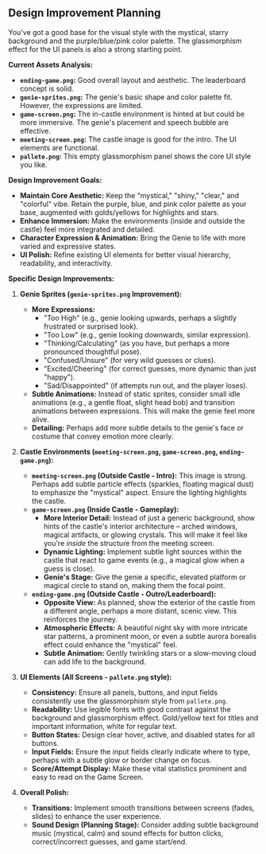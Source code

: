 
## Design Improvement Planning

You've got a good base for the visual style with the mystical, starry background and the purple/blue/pink color palette. The glassmorphism effect for the UI panels is also a strong starting point.

**Current Assets Analysis:**

* **`ending-game.png`:** Good overall layout and aesthetic. The leaderboard concept is solid.
* **`genie-sprites.png`:** The genie's basic shape and color palette fit. However, the expressions are limited.
* **`game-screen.png`:** The in-castle environment is hinted at but could be more immersive. The genie's placement and speech bubble are effective.
* **`meeting-screen.png`:** The castle image is good for the intro. The UI elements are functional.
* **`pallete.png`:** This empty glassmorphism panel shows the core UI style you like.

**Design Improvement Goals:**

* **Maintain Core Aesthetic:** Keep the "mystical," "shiny," "clear," and "colorful" vibe. Retain the purple, blue, and pink color palette as your base, augmented with golds/yellows for highlights and stars.
* **Enhance Immersion:** Make the environments (inside and outside the castle) feel more integrated and detailed.
* **Character Expression & Animation:** Bring the Genie to life with more varied and expressive states.
* **UI Polish:** Refine existing UI elements for better visual hierarchy, readability, and interactivity.

**Specific Design Improvements:**

1.  **Genie Sprites (`genie-sprites.png` Improvement):**
    * **More Expressions:**
        * "Too High" (e.g., genie looking upwards, perhaps a slightly frustrated or surprised look).
        * "Too Low" (e.g., genie looking downwards, similar expression).
        * "Thinking/Calculating" (as you have, but perhaps a more pronounced thoughtful pose).
        * "Confused/Unsure" (for very wild guesses or clues).
        * "Excited/Cheering" (for correct guesses, more dynamic than just "happy").
        * "Sad/Disappointed" (if attempts run out, and the player loses).
    * **Subtle Animations:** Instead of static sprites, consider small idle animations (e.g., a gentle float, slight head bob) and transition animations between expressions. This will make the genie feel more alive.
    * **Detailing:** Perhaps add more subtle details to the genie's face or costume that convey emotion more clearly.

2.  **Castle Environments (`meeting-screen.png`, `game-screen.png`, `ending-game.png`):**
    * **`meeting-screen.png` (Outside Castle - Intro):** This image is strong. Perhaps add subtle particle effects (sparkles, floating magical dust) to emphasize the "mystical" aspect. Ensure the lighting highlights the castle.
    * **`game-screen.png` (Inside Castle - Gameplay):**
        * **More Interior Detail:** Instead of just a generic background, show hints of the castle's interior architecture – arched windows, magical artifacts, or glowing crystals. This will make it feel like you're *inside* the structure from the meeting screen.
        * **Dynamic Lighting:** Implement subtle light sources within the castle that react to game events (e.g., a magical glow when a guess is close).
        * **Genie's Stage:** Give the genie a specific, elevated platform or magical circle to stand on, making them the focal point.
    * **`ending-game.png` (Outside Castle - Outro/Leaderboard):**
        * **Opposite View:** As planned, show the exterior of the castle from a different angle, perhaps a more distant, scenic view. This reinforces the journey.
        * **Atmospheric Effects:** A beautiful night sky with more intricate star patterns, a prominent moon, or even a subtle aurora borealis effect could enhance the "mystical" feel.
        * **Subtle Animation:** Gently twinkling stars or a slow-moving cloud can add life to the background.

3.  **UI Elements (All Screens - `pallete.png` style):**
    * **Consistency:** Ensure all panels, buttons, and input fields consistently use the glassmorphism style from `pallete.png`.
    * **Readability:** Use legible fonts with good contrast against the background and glassmorphism effect. Gold/yellow text for titles and important information, white for regular text.
    * **Button States:** Design clear hover, active, and disabled states for all buttons.
    * **Input Fields:** Ensure the input fields clearly indicate where to type, perhaps with a subtle glow or border change on focus.
    * **Score/Attempt Display:** Make these vital statistics prominent and easy to read on the Game Screen.

4.  **Overall Polish:**
    * **Transitions:** Implement smooth transitions between screens (fades, slides) to enhance the user experience.
    * **Sound Design (Planning Stage):** Consider adding subtle background music (mystical, calm) and sound effects for button clicks, correct/incorrect guesses, and game start/end.